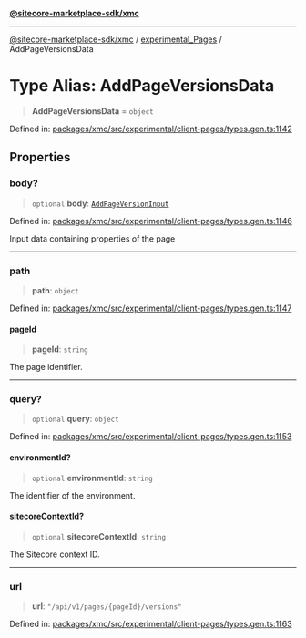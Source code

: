 [**@sitecore-marketplace-sdk/xmc**](../../../../README.md)

***

[@sitecore-marketplace-sdk/xmc](../../../../README.md) / [experimental\_Pages](../README.md) / AddPageVersionsData

# Type Alias: AddPageVersionsData

> **AddPageVersionsData** = `object`

Defined in: [packages/xmc/src/experimental/client-pages/types.gen.ts:1142](https://github.com/Sitecore/marketplace-sdk/blob/main/packages/xmc/src/experimental/client-pages/types.gen.ts#L1142)

## Properties

### body?

> `optional` **body**: [`AddPageVersionInput`](AddPageVersionInput.md)

Defined in: [packages/xmc/src/experimental/client-pages/types.gen.ts:1146](https://github.com/Sitecore/marketplace-sdk/blob/main/packages/xmc/src/experimental/client-pages/types.gen.ts#L1146)

Input data containing properties of the page

***

### path

> **path**: `object`

Defined in: [packages/xmc/src/experimental/client-pages/types.gen.ts:1147](https://github.com/Sitecore/marketplace-sdk/blob/main/packages/xmc/src/experimental/client-pages/types.gen.ts#L1147)

#### pageId

> **pageId**: `string`

The page identifier.

***

### query?

> `optional` **query**: `object`

Defined in: [packages/xmc/src/experimental/client-pages/types.gen.ts:1153](https://github.com/Sitecore/marketplace-sdk/blob/main/packages/xmc/src/experimental/client-pages/types.gen.ts#L1153)

#### environmentId?

> `optional` **environmentId**: `string`

The identifier of the environment.

#### sitecoreContextId?

> `optional` **sitecoreContextId**: `string`

The Sitecore context ID.

***

### url

> **url**: `"/api/v1/pages/{pageId}/versions"`

Defined in: [packages/xmc/src/experimental/client-pages/types.gen.ts:1163](https://github.com/Sitecore/marketplace-sdk/blob/main/packages/xmc/src/experimental/client-pages/types.gen.ts#L1163)
